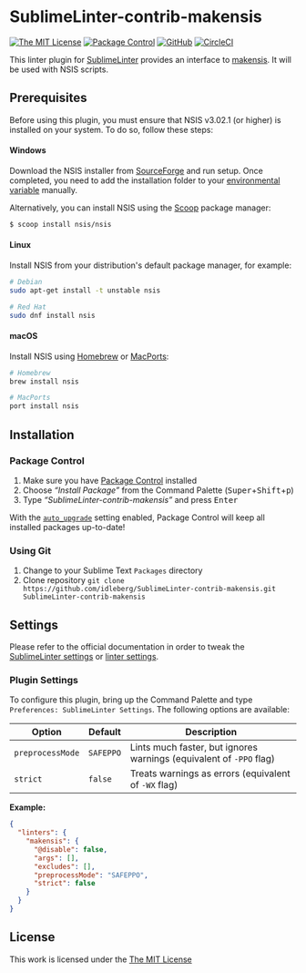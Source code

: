 # SublimeLinter-contrib-makensis

[![The MIT License](https://flat.badgen.net/badge/license/MIT/blue)](https://opensource.org/licenses/MIT)
[![Package Control](https://packagecontrol.herokuapp.com/downloads/SublimeLinter-contrib-makensis.svg?style=flat-square)](https://packagecontrol.io/packages/SublimeLinter-contrib-makensis)
[![GitHub](https://flat.badgen.net/github/release/idleberg/SublimeLinter-contrib-makensis)](https://github.com/idleberg/SublimeLinter-contrib-makensis/releases)
[![CircleCI](https://flat.badgen.net/circleci/github/idleberg/generator-atom-package-coffeescript)](https://circleci.com/gh/idleberg/SublimeLinter-contrib-makensis)

This linter plugin for [SublimeLinter](https://github.com/SublimeLinter/SublimeLinter) provides an interface to [makensis](http://nsis.sourceforge.net/Docs/Chapter3.html). It will be used with NSIS scripts.

## Prerequisites

Before using this plugin, you must ensure that NSIS v3.02.1 (or higher) is installed on your system. To do so, follow these steps:

#### Windows

Download the NSIS installer from [SourceForge](https://sourceforge.net/p/nsis) and run setup. Once completed, you need to add the installation folder to your [environmental variable](http://superuser.com/a/284351/195953) manually.

Alternatively, you can install NSIS using the [Scoop](https://github.com/NSIS-Dev/scoop-nsis) package manager:

```sh
$ scoop install nsis/nsis
```

#### Linux

Install NSIS from your distribution's default package manager, for example:

``` bash
# Debian
sudo apt-get install -t unstable nsis

# Red Hat
sudo dnf install nsis
```

#### macOS

Install NSIS using [Homebrew](http://brew.sh/) or [MacPorts](https://www.macports.org/):

``` bash
# Homebrew
brew install nsis

# MacPorts
port install nsis
```

## Installation

### Package Control

1. Make sure you have [Package Control](https://packagecontrol.io/) installed
2. Choose *“Install Package”* from the Command Palette (<kbd>Super</kbd>+<kbd>Shift</kbd>+<kbd>p</kbd>)
3. Type *“SublimeLinter-contrib-makensis”* and press <kbd>Enter</kbd>

With the [`auto_upgrade`](https://packagecontrol.io/docs/settings#setting-auto_upgrade) setting enabled, Package Control will keep all installed packages up-to-date!

### Using Git

1. Change to your Sublime Text `Packages` directory
2. Clone repository `git clone https://github.com/idleberg/SublimeLinter-contrib-makensis.git SublimeLinter-contrib-makensis`

## Settings

Please refer to the official documentation in order to tweak the [SublimeLinter settings](http://sublimelinter.readthedocs.org/en/latest/settings.html) or [linter settings](http://sublimelinter.readthedocs.org/en/latest/linter_settings.html).

### Plugin Settings

To configure this plugin, bring up the Command Palette and type `Preferences: SublimeLinter Settings`. The following options are available:

Option           | Default    | Description
-----------------|------------|------------
`preprocessMode` | `SAFEPPO`  | Lints much faster, but ignores warnings (equivalent of `-PPO` flag)
`strict`         | `false`    | Treats warnings as errors (equivalent of `-WX` flag)

**Example:**

```json
{
  "linters": {
    "makensis": {
      "@disable": false,
      "args": [],
      "excludes": [],
      "preprocessMode": "SAFEPPO",
      "strict": false
    }
  }
}
```

## License

This work is licensed under the [The MIT License](LICENSE)
